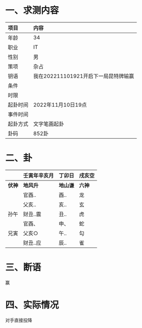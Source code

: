 # 一、求测内容

| 项目     | 内容                                 |
| :------- | :----------------------------------- |
| 年龄     | 34                                   |
| 职业     | IT                                   |
| 性别     | 男                                   |
| 策项     | 杂占                                 |
| 钥语     | 我在202211101921开启下一局昆特牌输赢 |
| 条件     |                                      |
| 时限     |                                      |
| 起卦时间 | 2022年11月10日19点                   |
| 事件时间 |                                      |
| 起卦方式 | 文字笔画起卦                         |
| 卦码     | 852卦                                |

# 二、卦

|                | 壬寅年辛亥月     | 丁卯日           | 戌亥空         |
| :------------- | :--------------- | :--------------- | :------------- |
| **伏神** | **地风升** | **地山谦** | **六神** |
|                | 官酉..           | 酉..             | 龙             |
|                | 父亥..           | 亥..             | 玄             |
| 孙午           | 财丑..震         | 丑..             | 虎             |
|                | 官酉、           | 申、             | 蛇             |
| 兄寅           | 父亥○           | 午..             | 勾             |
|                | 财丑..应         | 辰..             | 雀             |

# 三、断语

赢

# 四、实际情况

对手直接投降
